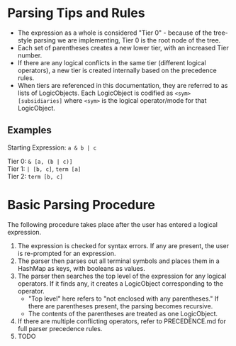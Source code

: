 # Parsing Tips and Rules
* The expression as a whole is considered "Tier 0" - because of the tree-style parsing we are implementing, Tier 0 is the root node of the tree.
* Each set of parentheses creates a new lower tier, with an increased Tier number.
* If there are any logical conflicts in the same tier (different logical operators), a new tier is created internally based on the precedence rules.
* When tiers are referenced in this documentation, they are referred to as lists of LogicObjects. Each LogicObject is codified as `<sym> [subsidiaries]` where `<sym>` is the logical operator/mode for that LogicObject.

## Examples
Starting Expression: `a & b | c`

Tier 0: `& [a, (b | c)]`  
Tier 1: `| [b, c]`, `term [a]`  
Tier 2: `term [b, c]`  

# Basic Parsing Procedure
The following procedure takes place after the user has entered a logical expression.
1. The expression is checked for syntax errors. If any are present, the user is re-prompted for an expression.
2. The parser then parses out all terminal symbols and places them in a HashMap as keys, with booleans as values.
3. The parser then searches the top level of the expression for any logical operators. If it finds any, it creates a LogicObject corresponding to the operator.
    * "Top level" here refers to "not enclosed with any parentheses." If there are parentheses present, the parsing becomes recursive.
    * The contents of the parentheses are treated as one LogicObject.
4. If there are multiple conflicting operators, refer to PRECEDENCE.md for full parser precedence rules. 
5. TODO

